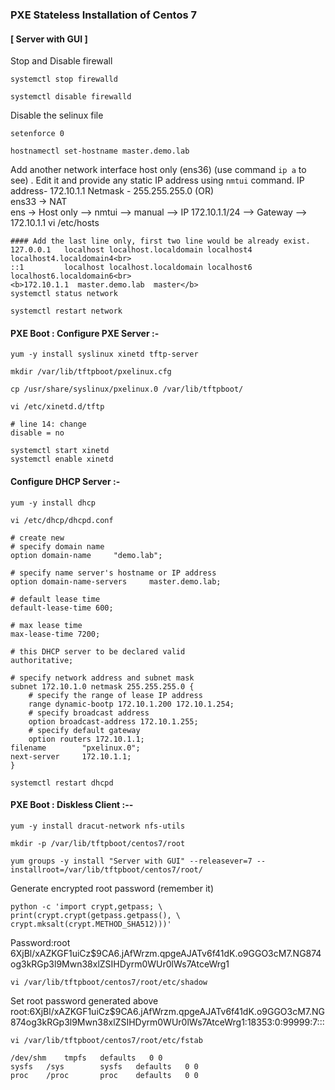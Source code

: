 ### PXE Stateless Installation of Centos 7
#### [ Server with GUI ]
Stop and Disable firewall
```
systemctl stop firewalld
```
```
systemctl disable firewalld
```
Disable the selinux file
```
setenforce 0
```
```
hostnamectl set-hostname master.demo.lab
```
Add another network interface host only (ens36)   (use command ```ip a``` to see) . Edit it and provide any static IP address using ```nmtui``` command.
IP address- 172.10.1.1  Netmask - 255.255.255.0 (OR) <br>
ens33 -> NAT<br>
ens -> Host only  --> nmtui -->  manual  --> IP 172.10.1.1/24 --> Gateway --> 172.10.1.1
vi /etc/hosts
```
#### Add the last line only, first two line would be already exist.
127.0.0.1   localhost localhost.localdomain localhost4 localhost4.localdomain4<br>
::1         localhost localhost.localdomain localhost6 localhost6.localdomain6<br>
<b>172.10.1.1  master.demo.lab  master</b>
systemctl status network
```
```
systemctl restart network
```
#### PXE Boot : Configure PXE Server :-
```
yum -y install syslinux xinetd tftp-server
```
```
mkdir /var/lib/tftpboot/pxelinux.cfg
```
```
cp /usr/share/syslinux/pxelinux.0 /var/lib/tftpboot/
```
```
vi /etc/xinetd.d/tftp
```
```
# line 14: change
disable = no
```
```
systemctl start xinetd
systemctl enable xinetd
```
#### Configure DHCP Server :-
```
yum -y install dhcp
```
```
vi /etc/dhcp/dhcpd.conf
```
```
# create new
# specify domain name
option domain-name     "demo.lab";

# specify name server's hostname or IP address
option domain-name-servers     master.demo.lab;

# default lease time
default-lease-time 600;

# max lease time
max-lease-time 7200;

# this DHCP server to be declared valid
authoritative;

# specify network address and subnet mask
subnet 172.10.1.0 netmask 255.255.255.0 {
    # specify the range of lease IP address
    range dynamic-bootp 172.10.1.200 172.10.1.254;
    # specify broadcast address
    option broadcast-address 172.10.1.255;
    # specify default gateway
    option routers 172.10.1.1;
filename        "pxelinux.0";
next-server     172.10.1.1;
}
```
```
systemctl restart dhcpd
```
#### PXE Boot : Diskless Client :--
```
yum -y install dracut-network nfs-utils
```
```
mkdir -p /var/lib/tftpboot/centos7/root
```
```
yum groups -y install "Server with GUI" --releasever=7 --installroot=/var/lib/tftpboot/centos7/root/
```
Generate encrypted root password (remember it)
```
python -c 'import crypt,getpass; \
print(crypt.crypt(getpass.getpass(), \
crypt.mksalt(crypt.METHOD_SHA512)))'
```
Password:root
$6$XjBl/xAZKGF1uiCz$9CA6.jAfWrzm.qpgeAJATv6f41dK.o9GGO3cM7.NG874og3kRGp3l9Mwn38xlZSIHDyrm0WUr0lWs7AtceWrg1<br>
```
vi /var/lib/tftpboot/centos7/root/etc/shadow
```
Set root password generated above
root:$6$XjBl/xAZKGF1uiCz$9CA6.jAfWrzm.qpgeAJATv6f41dK.o9GGO3cM7.NG874og3kRGp3l9Mwn38xlZSIHDyrm0WUr0lWs7AtceWrg1:18353:0:99999:7:::
```
vi /var/lib/tftpboot/centos7/root/etc/fstab
```
```
/dev/shm    tmpfs   defaults   0 0
sysfs   /sys        sysfs   defaults   0 0
proc    /proc       proc    defaults   0 0
```
